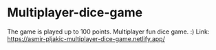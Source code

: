# Multiplayer-dice-game
The game is played up to 100 points.
Multiplayer fun dice game. :)
Link: https://asmir-pljakic-multiplayer-dice-game.netlify.app/
